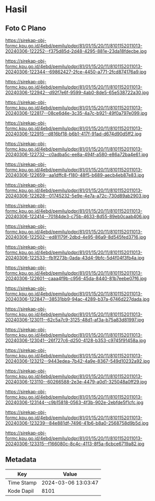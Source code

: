 # Hasil

## Foto C Plano

https://sirekap-obj-formc.kpu.go.id/4ebd/pemilu/pdpr/81/01/15/20/11/8101152011013-20240306-122252--f375d85d-2d48-4295-881e-23da18fdecbe.jpg

https://sirekap-obj-formc.kpu.go.id/4ebd/pemilu/pdpr/81/01/15/20/11/8101152011013-20240306-122344--69862427-2fce-4450-a771-2fcd874176a9.jpg

https://sirekap-obj-formc.kpu.go.id/4ebd/pemilu/pdpr/81/01/15/20/11/8101152011013-20240306-122942--d92f7e6f-9599-4ab0-8de5-65e538722a30.jpg

https://sirekap-obj-formc.kpu.go.id/4ebd/pemilu/pdpr/81/01/15/20/11/8101152011013-20240306-122817--08ce6d4e-3c35-4a7c-b921-49f0a797e099.jpg

https://sirekap-obj-formc.kpu.go.id/4ebd/pemilu/pdpr/81/01/15/20/11/8101152011013-20240306-122915--d816bf18-b6b1-417f-91ad-d674d90d5ff2.jpg

https://sirekap-obj-formc.kpu.go.id/4ebd/pemilu/pdpr/81/01/15/20/11/8101152011013-20240306-122732--c0adba5c-ee8a-494f-a580-e86a72ba4e61.jpg

https://sirekap-obj-formc.kpu.go.id/4ebd/pemilu/pdpr/81/01/15/20/11/8101152011013-20240306-122659--aa1dffc8-f180-48f5-b689-aecb4eb87e83.jpg

https://sirekap-obj-formc.kpu.go.id/4ebd/pemilu/pdpr/81/01/15/20/11/8101152011013-20240306-122628--01745232-5e9e-4e7a-a72c-730d89ab2903.jpg

https://sirekap-obj-formc.kpu.go.id/4ebd/pemilu/pdpr/81/01/15/20/11/8101152011013-20240306-122414--70184de3-c75b-4633-8d55-89eb0caab406.jpg

https://sirekap-obj-formc.kpu.go.id/4ebd/pemilu/pdpr/81/01/15/20/11/8101152011013-20240306-122502--ed81179f-2dbd-4e95-86a9-8d545fed3716.jpg

https://sirekap-obj-formc.kpu.go.id/4ebd/pemilu/pdpr/81/01/15/20/11/8101152011013-20240306-122533--fb1f273b-0ada-43d4-9bfc-5d4f04f3fb4a.jpg

https://sirekap-obj-formc.kpu.go.id/4ebd/pemilu/pdpr/81/01/15/20/11/8101152011013-20240306-122601--caaa4f9b-c956-45da-8440-81b7eebe07f6.jpg

https://sirekap-obj-formc.kpu.go.id/4ebd/pemilu/pdpr/81/01/15/20/11/8101152011013-20240306-122847--38531bb9-94ac-4289-b37a-6746d227dada.jpg

https://sirekap-obj-formc.kpu.go.id/4ebd/pemilu/pdpr/81/01/15/20/11/8101152011013-20240306-123011--62c5a7c9-3125-48d1-af3a-b75a83d81997.jpg

https://sirekap-obj-formc.kpu.go.id/4ebd/pemilu/pdpr/81/01/15/20/11/8101152011013-20240306-123041--26f727c6-d250-4128-b353-c9745f91458a.jpg

https://sirekap-obj-formc.kpu.go.id/4ebd/pemilu/pdpr/81/01/15/20/11/8101152011013-20240306-123212--9443edea-7b42-4a9e-8367-549d10232a92.jpg

https://sirekap-obj-formc.kpu.go.id/4ebd/pemilu/pdpr/81/01/15/20/11/8101152011013-20240306-123110--60266588-2e3e-4479-a0d1-325048a0ff29.jpg

https://sirekap-obj-formc.kpu.go.id/4ebd/pemilu/pdpr/81/01/15/20/11/8101152011013-20240306-123144--c9b15818-0563-4f3b-902e-2ebfde5f1cfc.jpg

https://sirekap-obj-formc.kpu.go.id/4ebd/pemilu/pdpr/81/01/15/20/11/8101152011013-20240306-123239--84e881df-7496-41b6-b8a0-2568758d9b5d.jpg

https://sirekap-obj-formc.kpu.go.id/4ebd/pemilu/pdpr/81/01/15/20/11/8101152011013-20240306-123315--f166080c-8c4c-4113-8f5a-6cbce6719a82.jpg


## Metadata

| Key        | Value               |
| ---------- | ------------------- |
| Time Stamp | 2024-03-06 13:03:47 |
| Kode Dapil | 8101                |



